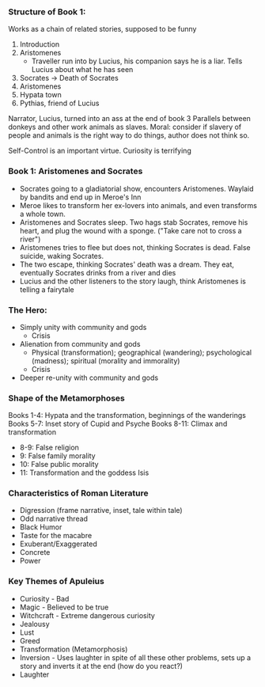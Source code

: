 ### Structure of Book 1: 
Works as a chain of related stories, supposed to be funny
 1. Introduction
 2. Aristomenes
	 - Traveller run into by Lucius, his companion says he is a liar. Tells Lucius about what he has seen
 3. Socrates -> Death of Socrates
 4. Aristomenes
 5. Hypata town
 6. Pythias, friend of Lucius

Narrator, Lucius, turned into an ass at the end of book 3
Parallels between donkeys and other work animals as slaves. Moral: consider if slavery of people and animals is the right way to do things, author does not think so.

Self-Control is an important virtue. Curiosity is terrifying

### Book 1: Aristomenes and Socrates
 - Socrates going to a gladiatorial show, encounters Aristomenes. Waylaid by bandits and end up in Meroe's Inn
 - Meroe likes to transform her ex-lovers into animals, and even transforms a whole town.
 - Aristomenes and Socrates sleep. Two hags stab Socrates, remove his heart, and plug the wound with a sponge. ("Take care not to cross a river")
 - Aristomenes tries to flee but does not, thinking Socrates is dead. False suicide, waking Socrates.
 - The two escape, thinking Socrates' death was a dream. They eat, eventually Socrates drinks from a river and dies
 - Lucius and the other listeners to the story laugh, think Aristomenes is telling a fairytale

### The Hero:
 - Simply unity with community and gods
	 - Crisis
 - Alienation from community and gods
	 - Physical (transformation); geographical (wandering); psychological (madness); spiritual (morality and immorality)
	 - Crisis
 - Deeper re-unity with community and gods

### Shape of the Metamorphoses
Books 1-4: Hypata and the transformation, beginnings of the wanderings
Books 5-7: Inset story of Cupid and Psyche
Books 8-11: Climax and transformation
 - 8-9: False religion
 - 9: False family morality
 - 10: False public morality
 - 11: Transformation and the goddess Isis

### Characteristics of Roman Literature
 - Digression (frame narrative, inset, tale within tale)
 - Odd narrative thread
 - Black Humor
 - Taste for the macabre
 - Exuberant/Exaggerated
 - Concrete
 - Power

### Key Themes of Apuleius
 - Curiosity - Bad
 - Magic - Believed to be true
 - Witchcraft - Extreme dangerous curiosity
 - Jealousy
 - Lust
 - Greed
 - Transformation (Metamorphosis)
 - Inversion - Uses laughter in spite of all these other problems, sets up a story and inverts it at the end (how do you react?)
 - Laughter